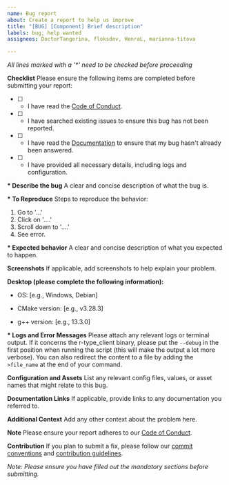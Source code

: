 ```yaml
---
name: Bug report
about: Create a report to help us improve
title: "[BUG] [Component] Brief description"
labels: bug, help wanted
assignees: DoctorTangerina, floksdev, HenraL, marianna-titova

---
```


_All lines marked with a '*' need to be checked before proceeding_

**Checklist**
Please ensure the following items are completed before submitting your report:

- [ ] * I have read the [Code of Conduct](https://github.com/Hanra-s-work/rtype/blob/main/CODE_OF_CONDUCT.md).
- [ ] * I have searched existing issues to ensure this bug has not been reported.
- [ ] * I have read the [Documentation](https://github.com/Hanra-s-work/rtype/blob/main/README.md) to ensure that my bug hasn't already been answered.
- [ ] * I have provided all necessary details, including logs and configuration.

**\* Describe the bug**
A clear and concise description of what the bug is.

**\* To Reproduce**
Steps to reproduce the behavior:

1. Go to '...'
2. Click on '....'
3. Scroll down to '....'
4. See error.

**\* Expected behavior**
A clear and concise description of what you expected to happen.

**Screenshots**
If applicable, add screenshots to help explain your problem.

**Desktop (please complete the following information):**

- OS: [e.g., Windows, Debian]

- CMake version: [e.g., v3.28.3]

- g++ version: [e.g., 13.3.0]

**\* Logs and Error Messages**
Please attach any relevant logs or terminal output. If it concerns the r-type_client binary, please put the `--debug` in the first position when running the script (this will make the output a lot more verbose). You can also redirect the content to a file by adding the `>file_name` at the end of your command.

**Configuration and Assets**
List any relevant config files, values, or asset names that might relate to this bug.

**Documentation Links**
If applicable, provide links to any documentation you referred to.

**Additional Context**
Add any other context about the problem here.

**Note**
Please ensure your report adheres to our [Code of Conduct](https://github.com/Hanra-s-work/rtype/blob/main/CODE_OF_CONDUCT.md).

**Contribution**
If you plan to submit a fix, please follow our [commit conventions](https://github.com/Hanra-s-work/rtype/blob/main/COMMIT_CONVENTION.md) and [contribution guidelines](https://github.com/Hanra-s-work/rtype/blob/main/CONTRIBUTING.md).

_Note: Please ensure you have filled out the mandatory sections before submitting._
